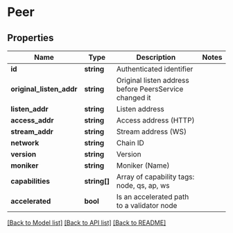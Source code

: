 # Peer

## Properties
Name | Type | Description | Notes
------------ | ------------- | ------------- | -------------
**id** | **string** | Authenticated identifier | 
**original_listen_addr** | **string** | Original listen address before PeersService changed it | 
**listen_addr** | **string** | Listen address | 
**access_addr** | **string** | Access address (HTTP) | 
**stream_addr** | **string** | Stream address (WS) | 
**network** | **string** | Chain ID | 
**version** | **string** | Version | 
**moniker** | **string** | Moniker (Name) | 
**capabilities** | **string[]** | Array of capability tags: node, qs, ap, ws | 
**accelerated** | **bool** | Is an accelerated path to a validator node | 

[[Back to Model list]](../../README.md#documentation-for-models) [[Back to API list]](../../README.md#documentation-for-api-endpoints) [[Back to README]](../../README.md)

